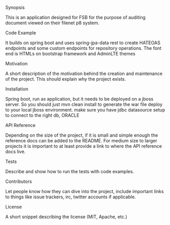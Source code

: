 Synopsis

This is an application designed for FSB for the purpose of auditing document viewed on their filenet p8 system.  


Code Example

It builds on spring boot and uses spring-jpa-data rest to create HATEOAS endpoints and some custom endpoints for repository operations.
The font end is HTMLs on bootstrap framework and AdminLTE themes

Motivation

A short description of the motivation behind the creation and maintenance of the project. This should explain why the project exists.

Installation

Spring boot, run as application, but it needs to be deployed on a jboss server.  So you should just mvn clean install to generate the war file
deploy to your local jboss environment.  make sure you have jdbc datasource setup to connect to the right db, ORACLE

API Reference

Depending on the size of the project, if it is small and simple enough the reference docs can be added to the README. For medium size to larger projects it is important to at least provide a link to where the API reference docs live.

Tests

Describe and show how to run the tests with code examples.

Contributors

Let people know how they can dive into the project, include important links to things like issue trackers, irc, twitter accounts if applicable.

License

A short snippet describing the license (MIT, Apache, etc.)